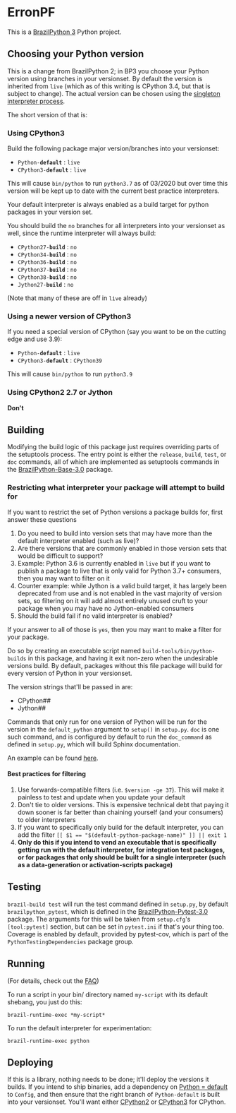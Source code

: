 # ErronPF

This is a [BrazilPython 3](https://w.amazon.com/bin/view/BrazilPython3/) Python project.

## Choosing your Python version

This is a change from BrazilPython 2; in BP3 you choose your Python version
using branches in your versionset. By default the version is inherited from
`live` (which as of this writing is CPython 3.4, but that is subject to change).
The actual version can be chosen using the [singleton interpreter process](https://w.amazon.com/index.php/BuilderTools/LiveCuration/SingletonInterpreters).

The short version of that is:

### Using CPython3

Build the following package major version/branches into your versionset:

* `Python-`**`default`** : `live`
* `CPython3-`**`default`** : `live`


This will cause `bin/python` to run `python3.7` as of 03/2020 but over time this
version will be kept up to date with the current best practice interpreters.

Your default interpreter is always enabled as a build target for python packages in your version set.

You should build the `no` branches for all interpreters into your versionset as
well, since the runtime interpreter will always build:

* `CPython27-`**`build`** : `no`
* `CPython34-`**`build`** : `no`
* `CPython36-`**`build`** : `no`
* `CPython37-`**`build`** : `no`
* `CPython38-`**`build`** : `no`
* `Jython27-`**`build`** : `no`

(Note that many of these are off in `live` already)

### Using a newer version of CPython3

If you need a special version of CPython (say you want to be on the cutting edge and use 3.9):

* `Python-`**`default`** : `live`
* `CPython3-`**`default`** : `CPython39`

This will cause `bin/python` to run `python3.9`

### Using CPython2 2.7 or Jython

**Don't**

## Building

Modifying the build logic of this package just requires overriding parts of the
setuptools process. The entry point is either the `release`, `build`, `test`, or
`doc` commands, all of which are implemented as setuptools commands in
the [BrazilPython-Base-3.0](https://code.amazon.com/packages/BrazilPython-Base/releases)
package.

### Restricting what interpreter your package will attempt to build for

If you want to restrict the set of Python versions a package builds for, first answer these questions

1. Do you need to build into version sets that may have more than the default interpreter enabled (such as live)?
2. Are there versions that are commonly enabled in those version sets that would be difficult to support?
  1. Example: Python 3.6 is currently enabled in `live` but if you want to publish a package to live that is only valid for Python 3.7+ consumers, then you may want to filter on it
  2. Counter example: while Jython is a valid build target, it has largely been deprecated from use and is not enabled in the vast majority of version sets, so filtering on it will add almost entirely unused cruft to your package when you may have no Jython-enabled consumers
3. Should the build fail if no valid interpreter is enabled?

If your answer to all of those is `yes`, then you may want to make a filter for your package.

Do so by creating an executable script named `build-tools/bin/python-builds` in
this package, and having it exit non-zero when the undesirable versions build.
By default, packages without this file package will build for every version of Python in your versionset.

The version strings that'll be passed in are:

* CPython##
* Jython##

Commands that only run for one version of Python will be run for the version in
the `default_python` argument to `setup()` in `setup.py`. `doc` is one such
command, and is configured by default to run the `doc_command` as defined in
`setup.py`, which will build Sphinx documentation.

An example can be found [here](https://code.amazon.com/packages/Pytest/blobs/5b12631bdbdc9fca03d994bb8ef3bbe8a70676d3/--/build-tools/bin/python-builds).

#### Best practices for filtering

1. Use forwards-compatible filters (i.e. `$version -ge 37`).  This will make it painless to test and update when you update your default
2. Don't tie to older versions.  This is expensive technical debt that paying it down sooner is far better than chaining yourself (and your consumers) to older interpreters
3. If you want to specifically only build for the default interpreter, you can add the filter `[[ $1 == "$(default-python-package-name)" ]] || exit 1`
  1. **Only do this if you intend to vend an executable that is specifically getting run with the default interpreter, for integration test packages, or for packages that only should be built for a single interpreter (such as a data-generation or activation-scripts package)**





## Testing

`brazil-build test` will run the test command defined in `setup.py`, by default `brazilpython_pytest`, which is defined in the [BrazilPython-Pytest-3.0](https://code.amazon.com/packages/BrazilPython-Pytest/releases) package. The arguments for this will be taken from `setup.cfg`'s `[tool:pytest]` section, but can be set in `pytest.ini` if that's your thing too. Coverage is enabled by default, provided by pytest-cov, which is part of the `PythonTestingDependencies` package group.

## Running

(For details, check out the [FAQ](https://w.amazon.com/bin/view/BrazilPython3/FAQ/#HHowdoIrunaninterpreterinmypackage3F))

To run a script in your bin/ directory named `my-script` with its default
shebang, you just do this:

`brazil-runtime-exec *my-script*`

To run the default interpreter for experimentation:

`brazil-runtime-exec python`

## Deploying

If this is a library, nothing needs to be done; it'll deploy the versions it builds. If you intend to ship binaries, add a dependency on [Python = default](https://devcentral.amazon.com/ac/brazil/directory/package/majorVersionSummary/Python?majorVersion=default) to `Config`, and then ensure that the right branch of `Python-default` is built into your versionset. You'll want either [CPython2](https://code.amazon.com/packages/Python/trees/CPython2) or [CPython3](https://code.amazon.com/packages/Python/trees/CPython3) for CPython.
